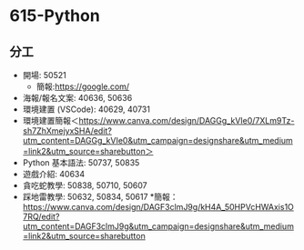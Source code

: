 # 615-Python
## 分工

* 開場: 50521
  * 簡報:https://google.com/
* 海報/報名文案: 40636, 50636
* 環境建置 (VSCode): 40629, 40731
* 環境建置簡報＜https://www.canva.com/design/DAGGg_kVIe0/7XLm9Tz-sh7ZhXmejyxSHA/edit?utm_content=DAGGg_kVIe0&utm_campaign=designshare&utm_medium=link2&utm_source=sharebutton＞
* Python 基本語法: 50737, 50835
* 遊戲介紹: 40634
* 貪吃蛇教學: 50838, 50710, 50607
* 踩地雷教學: 50632, 50834, 50617
  *簡報：https://www.canva.com/design/DAGF3clmJ9g/kH4A_50HPVcHWAxis1O7RQ/edit?utm_content=DAGF3clmJ9g&utm_campaign=designshare&utm_medium=link2&utm_source=sharebutton
